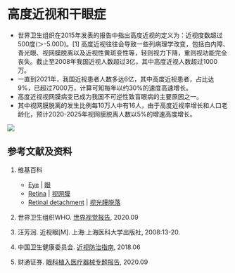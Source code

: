# 高度近视和干眼症

- 世界卫生组织在2015年发表的报告中指出高度近视的定义为：近视度数超过500度(＞-5.00D)。[1] 高度近视往往会导致一些列病理学改变，包括白内障、青光眼、视网膜脱离以及近视性黄斑变性等，轻则视力下降，重则视功能完全丧失。截止至2008年我国近视人数超过3亿，其中高度近视人数超过1000万。
- 一直到2021年，我国近视患者人数多达6亿，其中高度近视患者，占比达9%，已超过7000万，计算可知每年以约30%的速度高速增长。
- 高度近视视网膜病变已成为我国不可逆性致盲眼病的主要原因之一。
- 其中视网膜脱离的发生比例每10万人中有16人，由于高度近视率增长和人口老龄化，预计2020-2025年视网膜脱离人数以5%的增速高度增长。

![](/images/手机时代人类学习和工作面临的困境/高度近视和干眼症/1a1.jpg)

## 参考文献及资料

1. 维基百科
	- [Eye](https://en.wikipedia.org/wiki/Eye) | [眼](https://zh.wikipedia.org/wiki/%E7%9C%BC)
	- [Retina](https://en.wikipedia.org/wiki/Retina) | [视网膜](https://zh.wikipedia.org/wiki/%E8%A7%86%E7%BD%91%E8%86%9C)
	- [Retinal detachment](https://en.wikipedia.org/wiki/Retinal_detachment) | [视光膜脱落](https://zh.wikipedia.org/wiki/%E8%A7%86%E7%BD%91%E8%86%9C%E8%84%B1%E8%90%BD)

2. 世界卫生组织WHO. [世界视觉报告](https://apps.who.int/iris/bitstream/handle/10665/328717/9789240008564-chi.pdf), 2020.09
3. 汪芳润. 近视眼[M]. 上海:上海医科大学出版社, 2008:13-20.
4. 中国卫生健康委员会. [近视防治指南](http://www.nhc.gov.cn/yzygj/s7652/201806/41974899de984947b8faef92a15e9172.shtml), 2018.06
5. 财通证券. [眼科植入医疗器械专题报告](https://pdf.dfcfw.com/pdf/H3_AP202009231416468572_1.pdf?1600877149000.pdf), 2020.09



